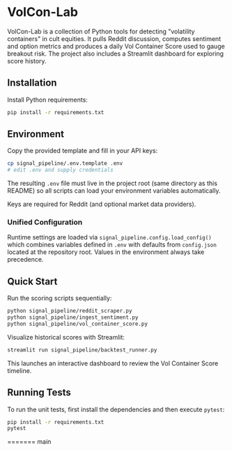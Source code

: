 # VolCon-Lab

VolCon-Lab is a collection of Python tools for detecting "volatility containers" in cult equities. It pulls Reddit discussion, computes sentiment and option metrics and produces a daily Vol Container Score used to gauge breakout risk. The project also includes a Streamlit dashboard for exploring score history.

## Installation

Install Python requirements:

```bash
pip install -r requirements.txt
```

## Environment

Copy the provided template and fill in your API keys:

```bash
cp signal_pipeline/.env.template .env
# edit .env and supply credentials
```

The resulting `.env` file must live in the project root (same directory as this
README) so all scripts can load your environment variables automatically.

Keys are required for Reddit (and optional market data providers).

### Unified Configuration

Runtime settings are loaded via `signal_pipeline.config.load_config()` which
combines variables defined in `.env` with defaults from `config.json` located at
the repository root. Values in the environment always take precedence.

## Quick Start

Run the scoring scripts sequentially:

```bash
python signal_pipeline/reddit_scraper.py
python signal_pipeline/ingest_sentiment.py
python signal_pipeline/vol_container_score.py
```

Visualize historical scores with Streamlit:

```bash
streamlit run signal_pipeline/backtest_runner.py
```

This launches an interactive dashboard to review the Vol Container Score timeline.

## Running Tests

To run the unit tests, first install the dependencies and then execute `pytest`:

```bash
pip install -r requirements.txt
pytest
```

=======
main


